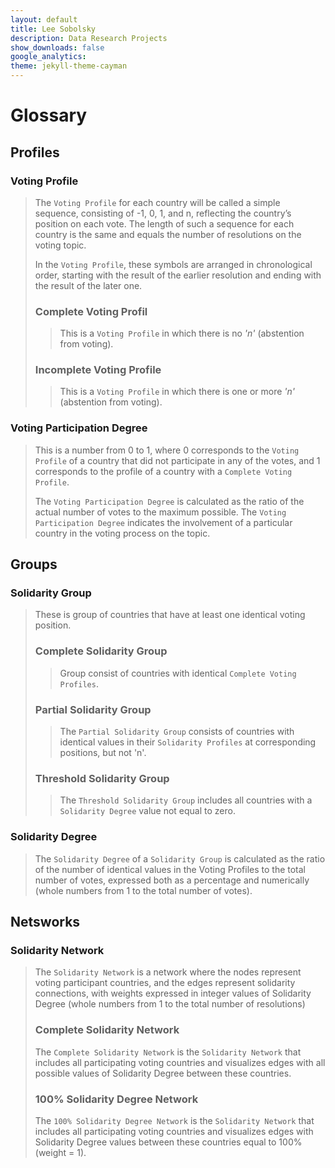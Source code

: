 ```yaml
---
layout: default
title: Lee Sobolsky
description: Data Research Projects
show_downloads: false
google_analytics:
theme: jekyll-theme-cayman
---
```


# Glossary

## Profiles
### Voting Profile 
>The `Voting Profile` for each country will be called a simple sequence, consisting of -1, 0, 1, and n, reflecting the country’s position on each vote. The length of such a sequence for each country is the same and equals the number of resolutions on the voting topic. 
>
>In the `Voting Profile`, these symbols are arranged in chronological order, starting with the result of the earlier resolution and ending with the result of the later one. 
>### Complete Voting Profil
>> This is a `Voting Profile` in which there is no *'n'* (abstention from voting).
>
> ### Incomplete Voting Profile
>>This is a `Voting Profile` in which there is one or more *'n'* (abstention from voting).

### Voting Participation Degree
>This is a number from 0 to 1, where 0 corresponds to the `Voting Profile` of a country that did not participate in any of the votes, and 1 corresponds to the profile of a country with a `Complete Voting Profile`.
>
>The `Voting Participation Degree` is calculated as the ratio of the actual number of votes to the maximum possible. The `Voting Participation Degree` indicates the involvement of a particular country in the voting process on the topic.

## Groups
### Solidarity Group 
>These is group of countries that have at least one identical voting position. 
>### Complete Solidarity Group
>>Group consist of countries with identical `Complete Voting Profiles`. 
>
> ### Partial Solidarity Group
>>The `Partial Solidarity Group` consists of countries with identical values in their `Solidarity Profiles` at corresponding positions, but not 'n'.
>
>### Threshold Solidarity Group
>>The `Threshold Solidarity Group` includes all countries with a `Solidarity Degree` value not equal to zero.

### Solidarity Degree
>The `Solidarity Degree` of a `Solidarity Group` is calculated as the ratio of the number of identical values in the Voting Profiles to the total number of votes, expressed both as a percentage and numerically (whole numbers from 1 to the total number of votes).

## Netsworks
### Solidarity Network
>The `Solidarity Network` is a network where the nodes represent voting participant countries, and the edges represent solidarity connections, with weights expressed in integer values of Solidarity Degree (whole numbers from 1 to the total number of resolutions)
>### Complete Solidarity Network
>The `Complete Solidarity Network` is the `Solidarity Network` that includes all participating voting countries and visualizes edges with all possible values of Solidarity Degree between these countries.
>### 100% Solidarity Degree Network
>The `100% Solidarity Degree Network` is the `Solidarity Network` that includes all participating voting countries and visualizes edges with Solidarity Degree values between these countries equal to 100% (weight = 1).


